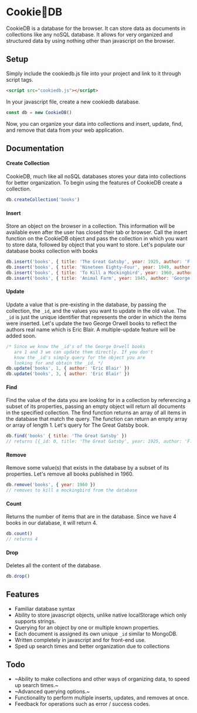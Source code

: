 # Cookie:cookie:DB

CookieDB is a database for the browser. It can store data as documents in collections like any noSQL database. It allows for very organized and structured data by using nothing other than javascript on the browser.  

## Setup
Simply include the cookiedb.js file into your project and link to it through script tags.

```html
<script src="cookiedb.js"></script>
```

In your javascript file, create a new cookiedb database.

```javascript
const db = new CookieDB()
```

Now, you can organize your data into collections and insert, update, find, and remove that data from your web application.

## Documentation
#### Create Collection
CookieDB, much like all noSQL databases stores your data into collections for better organization. To begin using the features of CookieDB create a collection.
```javascript
db.createCollection('books')
```

#### Insert
Store an object on the browser in a collection. This information will be available even after the user has closed their tab or browser. Call the insert function on the CookieDB object and pass the collection in which you want to store data, followed by object that you want to store. Let's populate our database books collection with books
```javascript
db.insert('books', { title: 'The Great Gatsby', year: 1925, author: 'F. Scott Fitzgerald' })
db.insert('books', { title: 'Nineteen Eighty-Four', year: 1949, author: 'George Orwell' })
db.insert('books', { title: 'To Kill a Mockingbird', year: 1960, author: 'Harper Lee' })
db.insert('books', { title: 'Animal Farm', year: 1945, author: 'George Orwell' })
```

#### Update
Update a value that is pre-existing in the database, by passing the collection, the `_id`, and the values you want to update in the old value. The `_id` is just the unique identifier that represents the order in which the items were inserted. Let's update the two George Orwell books to reflect the authors real name which is Eric Blair. A multiple-update feature will be added soon.
```javascript
/* Since we know the _id's of the George Orwell books
   are 1 and 3 we can update them directly. If you don't 
   know the _id's simply query for the object you are 
   looking for and obtain the _id. */
db.update('books', 1, { author: 'Eric Blair' })
db.update('books', 3, { author: 'Eric Blair' })
```

#### Find
Find the value of the data you are looking for in a collection by referencing a subset of its properties, passing an empty object will return all documents in the specified collection. The find function returns an array of all items in the database that match the query. The function can return an empty array or array of length 1. Let's query for The Great Gatsby book.
```javascript
db.find('books' { title: 'The Great Gatsby' })
// returns [{_id: 0, title: 'The Great Gatsby', year: 1925, author: 'F. Scott Fitzgerald'}] 
```

#### Remove
Remove some value(s) that exists in the database by a subset of its properties. Let's remove all books published in 1960.
```javascript
db.remove('books', { year: 1960 })
// removes to kill a mockingbird from the database
```

#### Count
Returns the number of items that are in the database. Since we have 4 books in our database, it will return 4.
```javascript
db.count()
// returns 4
```

#### Drop
Deletes all the content of the database.
```javascript
db.drop()
```

## Features
* Familiar database syntax
* Ability to store javascript objects, unlike native localStorage which only supports strings.
* Querying for an object by one or multiple known properties.
* Each document is assigned its own unique `_id` similar to MongoDB.
* Written completely in javascript and for front-end use.
* Sped up search times and better organization due to collections

## Todo
* ~Ability to make collections and other ways of organizing data, to speed up search times.~
* ~Advanced querying options.~
* Functionality to perform multiple inserts, updates, and removes at once.
* Feedback for operations such as error / success codes.
